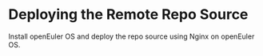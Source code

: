 # Deploying the Remote Repo Source<a name="EN-US_TOPIC_0229622751"></a>

Install openEuler OS and deploy the repo source using Nginx on openEuler OS.



